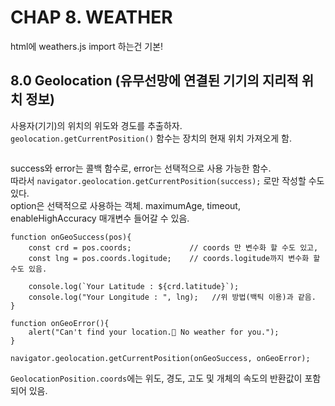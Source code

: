 # CHAP 8. WEATHER
html에 weathers.js import 하는건 기본!
## 8.0 Geolocation (유무선망에 연결된 기기의 지리적 위치 정보)
사용자(기기)의 위치의 위도와 경도를 추출하자.
`geolocation.getCurrentPosition()` 함수는 장치의 현재 위치 가져오게 함.
```navigator.geolocation.getCurrentPosition(success, error, options);
```
success와 error는 콜백 함수로, error는 선택적으로 사용 가능한 함수.<br>
따라서 `navigator.geolocation.getCurrentPosition(success);` 로만 작성할 수도 있다.<br>
option은 선택적으로 사용하는 객체. maximumAge, timeout, enableHighAccuracy 매개변수 들어갈 수 있음.<br>

```
function onGeoSuccess(pos){
    const crd = pos.coords;             // coords 만 변수화 할 수도 있고,
    const lng = pos.coords.logitude;    // coords.logitude까지 변수화 할 수도 있음.

    console.log(`Your Latitude : ${crd.latitude}`);
    console.log("Your Longitude : ", lng);   //위 방법(백틱 이용)과 같음.
}

function onGeoError(){
    alert("Can't find your location.🧐 No weather for you.");
}

navigator.geolocation.getCurrentPosition(onGeoSuccess, onGeoError);
```
`GeolocationPosition.coords`에는 위도, 경도, 고도 및 개체의 속도의 반환값이 포함되어 있음.